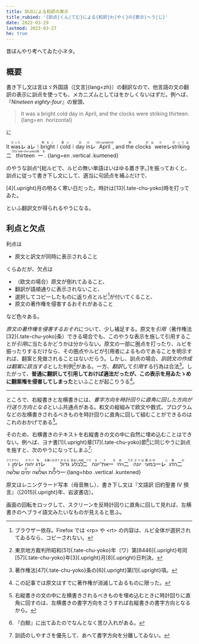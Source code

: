 ```yaml
---
title: 訓点による和訳の表示
title_rubied: '{訓点|くん|てむ}による{和訳|わ|やく}の{表示|へう|じ}'
date: 2022-03-29
lastmod: 2023-03-27
he: true
---
```


昔ぼんやり考へてゐた小ネタ。

## 概要

書き下し文は言はゞ外国語（[文言]{lang=zh}）の翻訳なので、他言語の文の翻訳の表示に訓点を使っても、メカニズムとしてはをかしくないはずだ。例へば、『<cite lang="en">Nineteen eighty-four</cite>』の冒頭、

> It was a bright cold day in April, and the clocks were striking thirteen.
{lang=en .horizontal}

に

<div class="blockquote-like">

  It
  <ruby>was<rt lang="ja">だった</ruby><span class="kaeriten">㆑</span>
  a<span class="kaeriten">㆑</span>㆐<ruby>bright<rt lang="ja">明るく</ruby>㆐<ruby>cold<rt lang="ja">寒い</ruby>㆐<ruby>day<rt lang="ja">日</ruby>
  <ruby>in<rt lang="ja">の</ruby><span class="kaeriten">㆑</span>
  <ruby>April<rt lang="ja">[4]{.upright}月</ruby>,
  and
  <ruby>the clocks<rt lang="ja">時計</ruby><ruby>&nbsp;<rt lang="ja">は</ruby>
  <ruby>were<rt lang="ja">た</ruby><span class="kaeriten">㆑</span>
  <ruby>striking<rt lang="ja">打ってゐ</ruby><span class="kaeriten">㆓</span>
  <ruby>thirteen<rt lang="ja">[13]{.tate-chu-yoko}時</ruby><span class="kaeriten">㆒</span><ruby>&nbsp;<rt lang="ja">を</ruby>.
  {lang=en .vertical .kuntened}

</div>

のやうな訓点^[総ルビで、ルビの無い単語はいはゆる置き字。]を振っておくと、訓点に従って書き下し文にして、適当に句読点を補ふだけで、

<div class="blockquote-like">

  [4]{.upright}月の明るく寒い日だった。時計は[13]{.tate-chu-yoko}時を打ってゐた。
</div>

といふ翻訳文が得られるやうになる。

## 利点と欠点

利点は

- 原文と訳文が同時に表示されること

くらゐだが、欠点は

- （欧文の場合）原文が倒れてゐること、
- 翻訳が語順通りに表示されないこと、
- 選択してコピーしたものに返り点とルビ[^7]が付いてくること、
- 原文の著作権を侵害するおそれがあること

など色々ある。

[^7]: ブラウザー依存。Firefox では \<rp\> や \<rt\> の内容は、ルビ全体が選択されてゐるなら、コピーされない。

<i>原文の著作権を侵害するおそれ</i>について、少し補足する。原文を<i>引用</i>（著作権法[32]{.tate-chu-yoko}条）できる場合でも、このやうな表示を施して引用することが<i>引用</i>に当たるかどうかは分からない。原文の一部に圏点を打ったり、ルビを振ったりするだけなら、その圏点やルビが引用者によるものであることを明示すれば、翻案と見做されることはないだらう。しかし、訓点の場合、*訓読文の作成は翻案に該当する*とした判例[^5]がある。一方、*翻訳*して<i>引用</i>する行為は合法[^6]。したがって、**普通に翻訳して引用しておけば適法だったが、この表示を用ゐたゝめに翻案権を侵害してしまった**といふことが起こりうる[^8]。

[^5]: 東京地方裁判所昭和[51]{.tate-chu-yoko}年（ワ）第[8446]{.upright}号同[57]{.tate-chu-yoko}年[3]{.upright}月[8]{.upright}日判決。
[^6]: 著作権法[47]{.tate-chu-yoko}条の[6]{.upright}第[1]{.upright}項。
[^8]: この記事では原文はすでに著作権が消滅してゐるものに限った。

---

ところで、右縦書きと左横書きには、*書字方向を時計回りに直角に回した方向が行送り方向となる*といふ共通点がある。和文の縦組みで欧文や数式、プログラムなどの左横書きされるべきものを時計回りに直角に回して組むことができるのはこれのおかげである[^1]。

[^1]: 右縦書きの文の中に左横書きされるべきものを埋め込むときに時計回りに直角に回すのは、左横書きの書字方向をさうすれば右縦書きの書字方向となるから。

そのため、右横書きのテキストを右縦書きの文の中に自然に埋め込むことはできない。例へば、ヨナ書[1]{.upright}章[17]{.tate-chu-yoko}節[^3]に同じやうに訓点を施すと、次のやうになってしまふ[^4]:

[^3]: 『白鯨』に出てゐたのでなんとなく思ひ入れがある。
[^4]: 訓読のしやすさを優先して、あへて書字方向を分離してゐない。

<div class="blockquote-like">

  <ruby>ו<rt lang="jpn-archaic">さて</ruby><ruby>ימן<rt lang="jpn-archaic">すでに</ruby><span class="kaeriten">㆑</span>
  <ruby>יהוה<rt lang="jpn-archaic">ヱホバ</ruby>
  <ruby>דג<rt lang="jpn-archaic">魚</ruby><span class="kaeriten">㆑</span><ruby>&nbsp;<rt lang="jpn-archaic">を備へおきて</ruby>
  <ruby>גדול<rt lang="jpn-archaic">大なる</ruby>
  <ruby>לבלע<rt lang="jpn-archaic">呑ましめ給</ruby><span class="kaeriten">㆓</span><ruby>&nbsp;<rt lang="jpn-archaic">へり</ruby>
  <ruby>את־יונה<rt lang="jpn-archaic">ヨナ</ruby><span class="kaeriten">㆒</span><ruby>&nbsp;<rt lang="jpn-archaic">を</ruby>
  <ruby>ויהי<rt lang="jpn-archaic">あ</ruby><span class="kaeriten">㆓</span><ruby>&nbsp;<rt lang="jpn-archaic">りき</ruby>
  <ruby>יונה<rt lang="jpn-archaic">ヨナ</ruby><ruby>&nbsp;<rt lang="jpn-archaic">は</ruby>
  <ruby>במעי<rt lang="jpn-archaic">腹の中</ruby><span class="kaeriten">㆒㆑</span><ruby>&nbsp;<rt lang="jpn-archaic">に</ruby>
  <ruby>הדג<rt lang="jpn-archaic">魚</ruby><span class="kaeriten">㆓</span><ruby>&nbsp;<rt lang="jpn-archaic">の</ruby>
  <ruby>שלשה<rt lang="jpn-archaic">三</ruby>
  <ruby>ימים<rt lang="jpn-archaic">日</ruby>
  <ruby>ושלשה<rt lang="jpn-archaic">三</ruby>
  <ruby>לילות<rt lang="jpn-archaic">夜</ruby><span class="kaeriten">㆒</span>׃
  {lang=hbo .vertical .kuntened}

</div>

原文はレニングラード写本（母音無し）、書き下し文は『文語訳 旧約聖書 Ⅳ 預言』（[2015]{.upright}年、岩波書店）。

画面の回転をロックして、スクリーンを反時計回りに直角に回して見れば、左横書きのヘブライ語文みたいなものが見えると思ふ。
